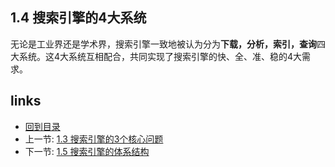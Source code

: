 ## 1.4 搜索引擎的4大系统

无论是工业界还是学术界，搜索引擎一致地被认为分为**下载，分析，索引，查询**四大系统。这4大系统互相配合，共同实现了搜索引擎的快、全、准、稳的4大需求。


## links
  * [回到目录](<table-of-contents.md>)
  * 上一节: [1.3 搜索引擎的3个核心问题](01.3.md)
  * 下一节: [1.5 搜索引擎的体系结构](01.5.md)

